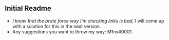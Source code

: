 ## Initial Readme

* *I know that the brute force way I'm checking links is bad*, I will come up with a solution for this in the next version.
* Any suggestions you want to throw my way: M1nx#0001.
